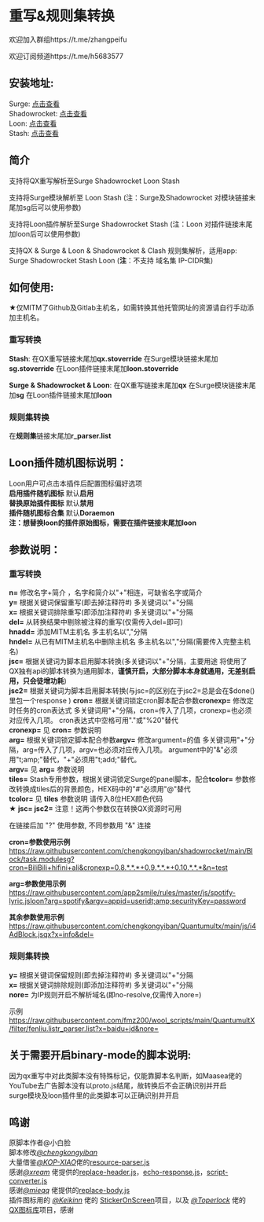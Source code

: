 # 重写&规则集转换
欢迎加入群组https://t.me/zhangpeifu

欢迎订阅频道https://t.me/h5683577

## 安装地址:
   Surge: [点击查看](https://raw.githubusercontent.com/chengkongyiban/Surge/main/modules/QX_to_Surge.sgmodule)  
   Shadowrocket: [点击查看](https://raw.githubusercontent.com/chengkongyiban/shadowrocket/main/Block/QX_to_Shadowrocket.module)  
   Loon: [点击查看](https://raw.githubusercontent.com/chengkongyiban/Loon/main/Loon-Gallery/Rewrite_to_Loon.plugin)  
   Stash: [点击查看](https://raw.githubusercontent.com/chengkongyiban/stash/main/override_Store/Rewrite_to_Stash.stoverride)  
  
## 简介

支持将QX重写解析至Surge Shadowrocket Loon Stash  
  
支持将Surge模块解析至 Loon Stash (注：Surge及Shadowrocket 对模块链接末尾加sg后可以使用参数)  

支持将Loon插件解析至Surge Shadowrocket Stash (注：Loon 对插件链接末尾加loon后可以使用参数)  

支持QX & Surge & Loon & Shadowrocket & Clash 规则集解析，适用app: Surge Shadowrocket Stash Loon (**注**：不支持 域名集 IP-CIDR集)  
  

## 如何使用:  
   ★仅MITM了Github及Gitlab主机名，如需转换其他托管网址的资源请自行手动添加主机名。  
### 重写转换  
   **Stash**: 在QX重写链接末尾加**qx.stoverride**  在Surge模块链接末尾加**sg.stoverride**  在Loon插件链接末尾加**loon.stoverride**  

   **Surge & Shadowrocket & Loon**: 在QX重写链接末尾加**qx**  在Surge模块链接末尾加**sg**  在Loon插件链接末尾加**loon**  
  
### 规则集转换  
   在**规则集**链接末尾加**r_parser.list**  
## Loon插件随机图标说明：  
   Loon用户可点击本插件后配置图标偏好选项  
   **启用插件随机图标**  默认**启用**  
   **替换原始插件图标**  默认**禁用**  
   **插件随机图标合集**  默认**Doraemon**  
   **注：想替换loon的插件原始图标，需要在插件链接末尾加loon**  


## 参数说明：  
### 重写转换  
   **n=**  修改名字+简介 ，名字和简介以"+"相连，可缺省名字或简介  
   **y=**  根据关键词保留重写(即去掉注释符#) 多关键词以"+"分隔  
   **x=**  根据关键词排除重写(即添加注释符#) 多关键词以"+"分隔  
   **del=**  从转换结果中剔除被注释的重写(仅需传入del=即可)  
   **hnadd=**  添加MITM主机名 多主机名以","分隔  
   **hndel=**  从已有MITM主机名中删除主机名 多主机名以","分隔(需要传入完整主机名)  
   **jsc=**  根据关键词为脚本启用脚本转换(多关键词以"+"分隔，主要用途 将使用了QX独有api的脚本转换为通用脚本，**谨慎开启，大部分脚本本身就通用，无差别启用，只会徒增功耗**)  
   **jsc2=**  根据关键词为脚本启用脚本转换(与jsc=的区别在于jsc2=总是会在$done()里包一个response )
   **cron=** 根据关键词锁定cron脚本配合参数**cronexp=** 修改定时任务的cron表达式 多关键词用"+"分隔，cron=传入了几项，cronexp=也必须对应传入几项。 cron表达式中空格可用"."或"%20"替代  
   **cronexp=**  见 **cron=** 参数说明  
   **arg=**  根据关键词锁定脚本配合参数**argv=** 修改argument=的值 多关键词用"+"分隔，arg=传入了几项，argv=也必须对应传入几项。 argument中的"&"必须用"t;amp;"替代，"+"必须用"t;add;"替代。  
   **argv=**  见 **arg=** 参数说明  
   **tiles=**  Stash专用参数，根据关键词锁定Surge的panel脚本，配合**tcolor=** 参数修改转换成tiles后的背景颜色，HEX码中的"#"必须用"@"替代  
   **tcolor=**  见 **tiles** 参数说明 请传入8位HEX颜色代码  
   ★ **jsc= jsc2=**  注意！这两个参数仅在转换QX资源时可用  
  
   在链接后加 "?" 使用参数, 不同参数用 "&" 连接  
  
   **cron=参数使用示例** https://raw.githubusercontent.com/chengkongyiban/shadowrocket/main/Block/task.modulesg?cron=BiliBili+hifini+ali&cronexp=0.8.*.*.*+0.9.*.*.*+0.10.*.*.*&n=test  
  
   **arg=参数使用示例** https://raw.githubusercontent.com/app2smile/rules/master/js/spotify-lyric.jsloon?arg=spotify&argv=appid=useridt;amp;securityKey=password
  
   **其余参数使用示例** https://raw.githubusercontent.com/chengkongyiban/Quantumultx/main/js/i4AdBlock.jsqx?x=info&del=  

### 规则集转换  
   **y=**  根据关键词保留规则(即去掉注释符#) 多关键词以"+"分隔  
   **x=**  根据关键词排除规则(即添加注释符#) 多关键词以"+"分隔  
   **nore=**  为IP规则开启不解析域名(即no-resolve,仅需传入nore=)  

   示例 https://raw.githubusercontent.com/fmz200/wool_scripts/main/QuantumultX/filter/fenliu.listr_parser.list?x=baidu+jd&nore=  

## 关于需要开启binary-mode的脚本说明:  
   因为qx重写中对此类脚本没有特殊标记，仅能靠脚本名判断，如Maasea佬的YouTube去广告脚本没有以proto.js结尾，故转换后不会正确识别并开启  
   surge模块及loon插件里的此类脚本可以正确识别并开启  

## 鸣谢  
原脚本作者@小白脸  
脚本修改[*@chengkongyiban*](https://github.com/chengkongyiban)  
大量借鉴[*@KOP-XIAO*](https://github.com/KOP-XIAO)佬的[resource-parser.js](https://github.com/KOP-XIAO/QuantumultX/raw/master/Scripts/resource-parser.js)  
感谢[*@xream*](https://github.com/xream) 佬提供的[replace-header.js](https://github.com/xream/scripts/raw/main/surge/modules/replace-header/index.js)，[echo-response.js](https://github.com/xream/scripts/raw/main/surge/modules/echo-response/index.js)，[script-converter.js](https://raw.githubusercontent.com/xream/scripts/main/surge/modules/script-converter/script-converter.js)  
感谢[*@mieqq*](https://github.com/mieqq) 佬提供的[replace-body.js](https://github.com/mieqq/mieqq/raw/master/replace-body.js)  
插件图标用的 [*@Keikinn*](https://github.com/Keikinn) 佬的 [StickerOnScreen](https://github.com/KeiKinn/StickerOnScreen)项目，以及 [*@Toperlock*](https://github.com/Toperlock) 佬的 [QX图标库](https://github.com/Toperlock/Quantumult/tree/main/icon)项目，感谢  
